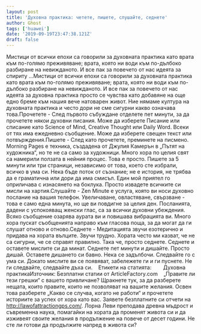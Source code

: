 ```yaml
---
layout: post
title: 'Духовна практика: четете, пишете, слушайте, седнете'
author: Ghost
tags: ['huawei']
date: '2019-09-19T23:47:38.121Z'
draft: false
---
```


Мистици от всички епохи са говорили за духовната практика като врата към по-голямо преживяване; врата, която ни води към по-дълбоко разбиране на невижданото. И все пак за повечето от нас идеята за спириту ...Мистици от всички епохи са говорили за духовната практика като врата към по-голямо преживяване; врата, която ни води към по-дълбоко разбиране на невижданото. И все пак за повечето от нас идеята за духовна практика просто се чувства като добавяне на още едно бреме към нашия вече натоварен живот. Ние нямаме култура на духовната практика и често дори не сме сигурни какво означава това.Прочетете - След първото събуждане отделете пет минути, за да прочетете някои духовни писания. Може да изберете Писание или списание като Science of Mind, Creative Thought или Daily Word. Всеки от тях има ежедневно съобщение. Може да изберете свещен текст или потвърждения.Пишете - След като прочетете, преминете на писмено. Morning Pages е техника, създадена от Джулия Камерън в „Пътят на художника“, но те не са само за художници. Много хора по целия свят са намерили ползата в нейния процес. Това е просто. Пишете за 5 минути или три страници, независимо от това, което сте избрали, всичко в ума си. Нека бъде поток от съзнание; не е история, не трябва да е граматична или дори да има смисъл. Един мой приятел го оприличава с изнасянето на боклука. Просто извадете всичките си мисли на хартия.Слушайте - Zen Minute е услуга, която ви носи духовно послание на вашия телефон. Увеличаване, овластяване, свързване - това е само една минута, но ще ви повдигне за целия ден. Посланията, дадени с успокояващ женски глас, са за всички духовни убеждения. Всяко съобщение озарява аурата ви и повишава вибрацията ви. Много хора пускат съобщенията направо към гласова поща, за да могат да ги слушат отново и отново.Седнете - Медитацията звучи езотерично и придава на хората вълците. Звучи трудно. Хората често ми казват, че не са сигурни, че се справят правилно. Така че, просто седнете. Седнете и оставете мислите си да минат. Седнете пет минути и дишайте. Просто дишай. Оставете дишането си бавно. Нека се задълбочи. Следвайте го с ума си. Докато мислите ви се появяват, забележете ги и ги пуснете. Не ги следвайте, следвайте дъха си.    Етикети на статията:        Духовна практикаИзточник: Безплатни статии от ArticleFactory.com    „Правите ли тези грешки“ с вашето привличане? Щракнете тук, за да разберете нещата, които правите, които не позволяват на вашите желания. Освен това разберете „Какво се случва, когато не работи“ и прочетете историите за успех от хора като вас. Заявете безплатните си отчети на http://lawofattractiongps.com/. Лорна Леви преподава древна мъдрост и съвременна наука, помагайки на хората да променят живота си и да изживеят своите желания в продължение на повече от десет години. Не сте ли готови да продължите напред в живота си?
